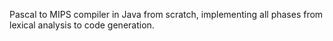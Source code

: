 Pascal to MIPS compiler in Java from scratch, implementing all phases from lexical analysis to code generation.
